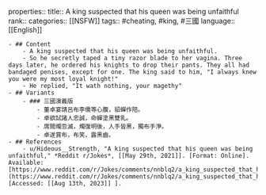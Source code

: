 properties::
title:: A king suspected that his queen was being unfaithful
rank::
categories:: [[NSFW]]
tags:: #cheating, #king, #三國
language:: [[English]]

	- ## Content
		- A king suspected that his queen was being unfaithful.
		- So he secretly taped a tiny razor blade to her vagina. Three days later, he ordered his knights to drop their pants. They all had bandaged penises, except for one. The king said to him, "I always knew you were my most loyal knight!"
		- He replied, "It wath nothing, your magethy"
	- ## Variants
		- ### 三國演義版
			- 董卓宴請呂布李儒等心腹，貂蟬作陪。
			- 卓欲試諸人忠誠，命蟬塗黑雙乳。
			- 席間燭忽滅，燭復明後，人手皆黑，獨布手淨。
			- 卓遂賞布，布笑，露黑齒。
	- ## References
		- u/Hideous__Strength, "A king suspected that his queen was being unfaithful," *Reddit r/Jokes*, [[May 29th, 2021]]. [Format: Online]. Available: [https://www.reddit.com/r/Jokes/comments/nnblq2/a_king_suspected_that_his_queen_was_being/](https://www.reddit.com/r/Jokes/comments/nnblq2/a_king_suspected_that_his_queen_was_being/). [Accessed: [[Aug 13th, 2023]] ].